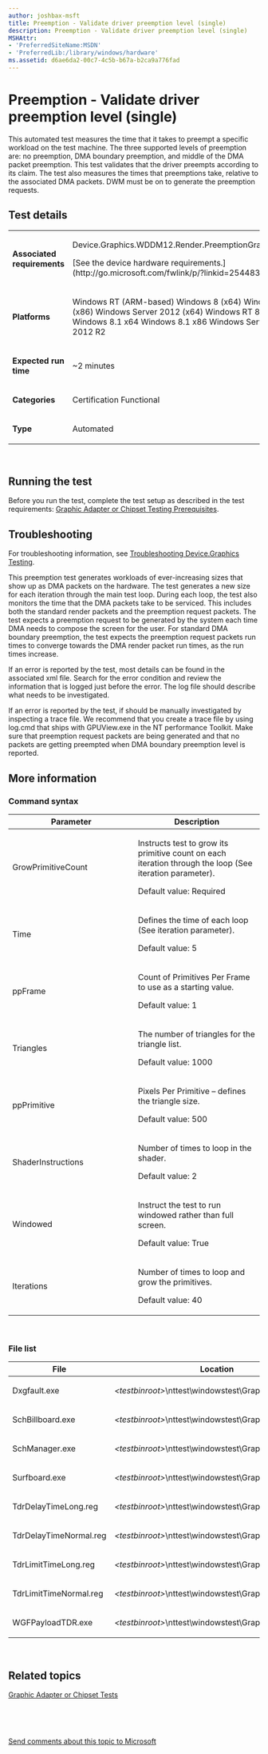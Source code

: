 ```yaml
---
author: joshbax-msft
title: Preemption - Validate driver preemption level (single)
description: Preemption - Validate driver preemption level (single)
MSHAttr:
- 'PreferredSiteName:MSDN'
- 'PreferredLib:/library/windows/hardware'
ms.assetid: d6ae6da2-00c7-4c5b-b67a-b2ca9a776fad
---
```


# Preemption - Validate driver preemption level (single)


This automated test measures the time that it takes to preempt a specific workload on the test machine. The three supported levels of preemption are: no preemption, DMA boundary preemption, and middle of the DMA packet preemption. This test validates that the driver preempts according to its claim. The test also measures the times that preemptions take, relative to the associated DMA packets. DWM must be on to generate the preemption requests.

## Test details


<table>
<colgroup>
<col width="50%" />
<col width="50%" />
</colgroup>
<tbody>
<tr class="odd">
<td><p><strong>Associated requirements</strong></p></td>
<td><p>Device.Graphics.WDDM12.Render.PreemptionGranularity</p>
<p>[See the device hardware requirements.](http://go.microsoft.com/fwlink/p/?linkid=254483)</p></td>
</tr>
<tr class="even">
<td><p><strong>Platforms</strong></p></td>
<td><p>Windows RT (ARM-based) Windows 8 (x64) Windows 8 (x86) Windows Server 2012 (x64) Windows RT 8.1 Windows 8.1 x64 Windows 8.1 x86 Windows Server 2012 R2</p></td>
</tr>
<tr class="odd">
<td><p><strong>Expected run time</strong></p></td>
<td><p>~2 minutes</p></td>
</tr>
<tr class="even">
<td><p><strong>Categories</strong></p></td>
<td><p>Certification Functional</p></td>
</tr>
<tr class="odd">
<td><p><strong>Type</strong></p></td>
<td><p>Automated</p></td>
</tr>
</tbody>
</table>

 

## Running the test


Before you run the test, complete the test setup as described in the test requirements: [Graphic Adapter or Chipset Testing Prerequisites](graphic-adapter-or-chipset-testing-prerequisites.md).

## Troubleshooting


For troubleshooting information, see [Troubleshooting Device.Graphics Testing](troubleshooting-devicegraphics-testing.md).

This preemption test generates workloads of ever-increasing sizes that show up as DMA packets on the hardware. The test generates a new size for each iteration through the main test loop. During each loop, the test also monitors the time that the DMA packets take to be serviced. This includes both the standard render packets and the preemption request packets. The test expects a preemption request to be generated by the system each time DMA needs to compose the screen for the user. For standard DMA boundary preemption, the test expects the preemption request packets run times to converge towards the DMA render packet run times, as the run times increase.

If an error is reported by the test, most details can be found in the associated xml file. Search for the error condition and review the information that is logged just before the error. The log file should describe what needs to be investigated.

If an error is reported by the test, if should be manually investigated by inspecting a trace file. We recommend that you create a trace file by using log.cmd that ships with GPUView.exe in the NT performance Toolkit. Make sure that preemption request packets are being generated and that no packets are getting preempted when DMA boundary preemption level is reported.

## More information


### Command syntax

<table>
<colgroup>
<col width="50%" />
<col width="50%" />
</colgroup>
<thead>
<tr class="header">
<th>Parameter</th>
<th>Description</th>
</tr>
</thead>
<tbody>
<tr class="odd">
<td><p>GrowPrimitiveCount</p></td>
<td><p>Instructs test to grow its primitive count on each iteration through the loop (See iteration parameter).</p>
<p>Default value: Required</p></td>
</tr>
<tr class="even">
<td><p>Time</p></td>
<td><p>Defines the time of each loop (See iteration parameter).</p>
<p>Default value: 5</p></td>
</tr>
<tr class="odd">
<td><p>ppFrame</p></td>
<td><p>Count of Primitives Per Frame to use as a starting value.</p>
<p>Default value: 1</p></td>
</tr>
<tr class="even">
<td><p>Triangles</p></td>
<td><p>The number of triangles for the triangle list.</p>
<p>Default value: 1000</p></td>
</tr>
<tr class="odd">
<td><p>ppPrimitive</p></td>
<td><p>Pixels Per Primitive – defines the triangle size.</p>
<p>Default value: 500</p></td>
</tr>
<tr class="even">
<td><p>ShaderInstructions</p></td>
<td><p>Number of times to loop in the shader.</p>
<p>Default value: 2</p></td>
</tr>
<tr class="odd">
<td><p>Windowed</p></td>
<td><p>Instruct the test to run windowed rather than full screen.</p>
<p>Default value: True</p></td>
</tr>
<tr class="even">
<td><p>Iterations</p></td>
<td><p>Number of times to loop and grow the primitives.</p>
<p>Default value: 40</p></td>
</tr>
</tbody>
</table>

 

### File list

<table>
<colgroup>
<col width="50%" />
<col width="50%" />
</colgroup>
<thead>
<tr class="header">
<th>File</th>
<th>Location</th>
</tr>
</thead>
<tbody>
<tr class="odd">
<td><p>Dxgfault.exe</p></td>
<td><p><em>&lt;testbinroot&gt;</em>\nttest\windowstest\Graphics\wddm\bin\</p></td>
</tr>
<tr class="even">
<td><p>SchBillboard.exe</p></td>
<td><p><em>&lt;testbinroot&gt;</em>\nttest\windowstest\Graphics\wddm\bin\\</p></td>
</tr>
<tr class="odd">
<td><p>SchManager.exe</p></td>
<td><p><em>&lt;testbinroot&gt;</em>\nttest\windowstest\Graphics\wddm\bin\</p></td>
</tr>
<tr class="even">
<td><p>Surfboard.exe</p></td>
<td><p><em>&lt;testbinroot&gt;</em>\nttest\windowstest\Graphics\wddm\bin\</p></td>
</tr>
<tr class="odd">
<td><p>TdrDelayTimeLong.reg</p></td>
<td><p><em>&lt;testbinroot&gt;</em>\nttest\windowstest\Graphics\wddm\bin\</p></td>
</tr>
<tr class="even">
<td><p>TdrDelayTimeNormal.reg</p></td>
<td><p><em>&lt;testbinroot&gt;</em>\nttest\windowstest\Graphics\wddm\bin\</p></td>
</tr>
<tr class="odd">
<td><p>TdrLimitTimeLong.reg</p></td>
<td><p><em>&lt;testbinroot&gt;</em>\nttest\windowstest\Graphics\wddm\bin\</p></td>
</tr>
<tr class="even">
<td><p>TdrLimitTimeNormal.reg</p></td>
<td><p><em>&lt;testbinroot&gt;</em>\nttest\windowstest\Graphics\wddm\bin\</p></td>
</tr>
<tr class="odd">
<td><p>WGFPayloadTDR.exe</p></td>
<td><p><em>&lt;testbinroot&gt;</em>\nttest\windowstest\Graphics\wddm\bin\</p></td>
</tr>
</tbody>
</table>

 

## Related topics


[Graphic Adapter or Chipset Tests](graphic-adapter-or-chipset-tests.md)

 

 

[Send comments about this topic to Microsoft](mailto:wsddocfb@microsoft.com?subject=Documentation%20feedback%20%5Bp_hck\p_hck%5D:%20Preemption%20-%20Validate%20driver%20preemption%20level%20%28single%29%20%20RELEASE:%20%284/27/2016%29&body=%0A%0APRIVACY%20STATEMENT%0A%0AWe%20use%20your%20feedback%20to%20improve%20the%20documentation.%20We%20don't%20use%20your%20email%20address%20for%20any%20other%20purpose,%20and%20we'll%20remove%20your%20email%20address%20from%20our%20system%20after%20the%20issue%20that%20you're%20reporting%20is%20fixed.%20While%20we're%20working%20to%20fix%20this%20issue,%20we%20might%20send%20you%20an%20email%20message%20to%20ask%20for%20more%20info.%20Later,%20we%20might%20also%20send%20you%20an%20email%20message%20to%20let%20you%20know%20that%20we've%20addressed%20your%20feedback.%0A%0AFor%20more%20info%20about%20Microsoft's%20privacy%20policy,%20see%20http://privacy.microsoft.com/default.aspx. "Send comments about this topic to Microsoft")





